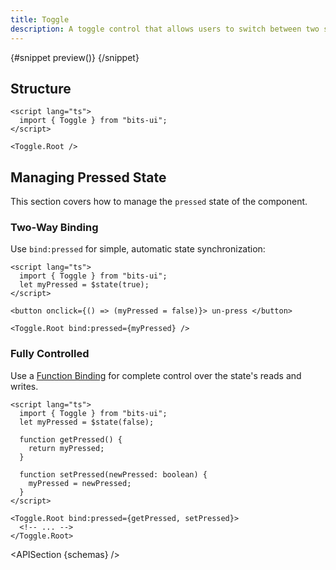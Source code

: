```yaml
---
title: Toggle
description: A toggle control that allows users to switch between two states.
---
```


<script>
	import { APISection, ComponentPreview, ToggleDemo } from '$lib/components/index.js'
	let { schemas } = $props()
</script>

<ComponentPreview name="toggle-demo" componentName="Toggle" variant="preview">

{#snippet preview()}
<ToggleDemo />
{/snippet}

</ComponentPreview>

## Structure

```svelte
<script lang="ts">
  import { Toggle } from "bits-ui";
</script>

<Toggle.Root />
```

## Managing Pressed State

This section covers how to manage the `pressed` state of the component.

### Two-Way Binding

Use `bind:pressed` for simple, automatic state synchronization:

```svelte
<script lang="ts">
  import { Toggle } from "bits-ui";
  let myPressed = $state(true);
</script>

<button onclick={() => (myPressed = false)}> un-press </button>

<Toggle.Root bind:pressed={myPressed} />
```

### Fully Controlled

Use a [Function Binding](https://svelte.dev/docs/svelte/bind#Function-bindings) for complete control over the state's reads and writes.

```svelte
<script lang="ts">
  import { Toggle } from "bits-ui";
  let myPressed = $state(false);

  function getPressed() {
    return myPressed;
  }

  function setPressed(newPressed: boolean) {
    myPressed = newPressed;
  }
</script>

<Toggle.Root bind:pressed={getPressed, setPressed}>
  <!-- ... -->
</Toggle.Root>
```

<APISection {schemas} />
